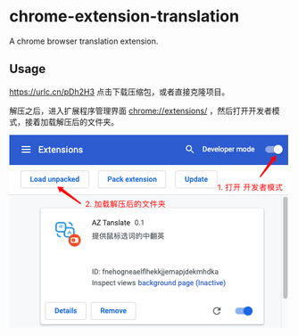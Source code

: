 # chrome-extension-translation
A chrome browser translation extension.

## Usage

https://urlc.cn/pDh2H3 点击下载压缩包，或者直接克隆项目。

解压之后，进入扩展程序管理界面 [chrome://extensions/](chrome://extensions/) ，然后打开开发者模式，接着加载解压后的文件夹。

![Tutorials](https://raw.githubusercontent.com/anandzhang/chrome-extension-translation/master/screenshots/tutorials.png)

